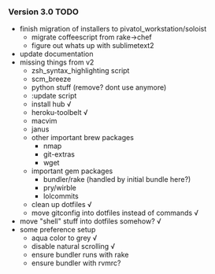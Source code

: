 ### Version 3.0 TODO
 - finish migration of installers to pivatol_workstation/soloist
   * migrate coffeescript from rake->chef
   * figure out whats up with sublimetext2
 - update documentation
 - missing things from v2
   * zsh_syntax_highlighting script
   * scm_breeze
   * python stuff (remove? dont use anymore)
   * :update script
   * install hub √
   * heroku-toolbelt √
   * macvim
   * janus
   * other important brew packages
     - nmap
     - git-extras
     - wget
   * important gem packages
     - bundler/rake (handled by initial bundle here?)
     - pry/wirble
     - lolcommits
   * clean up dotfiles √
   * move gitconfig into dotfiles instead of commands √
 - move "shell" stuff into dotfiles somehow? √
 - some preference setup
   * aqua color to grey √
   * disable natural scrolling √
   * ensure bundler runs with rake
   * ensure bundler with rvmrc?